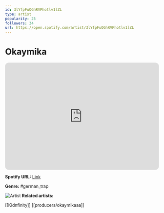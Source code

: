 ```yaml
---
id: 3lYfpFuQGhRVPhotlv1lZL
type: artist
popularity: 25
followers: 34
url: https://open.spotify.com/artist/3lYfpFuQGhRVPhotlv1lZL
---
```

# Okaymika

<iframe style="border-radius:12px" src="https://open.spotify.com/embed/artist/3lYfpFuQGhRVPhotlv1lZL" width="100%" height="352" frameBorder="0" allowfullscreen="" allow="autoplay; clipboard-write; encrypted-media; fullscreen; picture-in-picture" loading="lazy"></iframe>

**Spotify URL:** [Link](https://open.spotify.com/artist/3lYfpFuQGhRVPhotlv1lZL)

**Genre:**  #german_trap

![Artist](https://i.scdn.co/image/ab6761610000e5eb5222ca751ccf94d7986b865f)
**Related artists:**

[[Kidnfinity]]
[[producers/okaymikaaa]]
